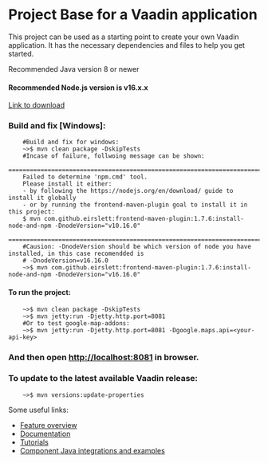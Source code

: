 # Project Base for a Vaadin application

This project can be used as a starting point to create your own Vaadin application.
It has the necessary dependencies and files to help you get started.

Recommended Java version 8 or newer

#### Recommended Node.js version is v16.x.x
[Link to download](https://nodejs.org/en/blog/release/v16.16.0)

### Build and fix [Windows]:

        #Build and fix for windows:
        ~>$ mvn clean package -DskipTests
        #Incase of failure, follwoing message can be shown:
        ======================================================================================================
        Failed to determine 'npm.cmd' tool.
        Please install it either:
        - by following the https://nodejs.org/en/download/ guide to install it globally
        - or by running the frontend-maven-plugin goal to install it in this project:
        $ mvn com.github.eirslett:frontend-maven-plugin:1.7.6:install-node-and-npm -DnodeVersion="v10.16.0"
        ======================================================================================================
        #Causion: -DnodeVersion should be which version of node you have installed, in this case recomendded is
        # -DnodeVersion=v16.16.0
        ~>$ mvn com.github.eirslett:frontend-maven-plugin:1.7.6:install-node-and-npm -DnodeVersion="v16.16.0"

#### To run the project:  

        ~>$ mvn clean package -DskipTests    
        ~>$ mvn jetty:run -Djetty.http.port=8081
        #Or to test google-map-addons:
        ~>$ mvn jetty:run -Djetty.http.port=8081 -Dgoogle.maps.api=<your-api-key>
        
### And then open [http://localhost:8081](http://localhost:8081) in browser.

### To update to the latest available Vaadin release:
        
        ~>$ mvn versions:update-properties

Some useful links:
- [Feature overview](https://vaadin.com/flow)
- [Documentation](https://vaadin.com/docs/flow/Overview.html)
- [Tutorials](https://vaadin.com/tutorials?q=tag:Flow) 
- [Component Java integrations and examples](https://vaadin.com/components)
